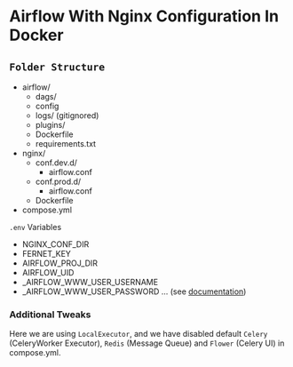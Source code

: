 # Airflow With Nginx Configuration In Docker

## ```Folder Structure```

- airflow/
  - dags/
  - config
  - logs/ (gitignored)
  - plugins/
  - Dockerfile
  - requirements.txt
- nginx/
  - conf.dev.d/
    - airflow.conf
  - conf.prod.d/
    - airflow.conf
  - Dockerfile
- compose.yml

```.env``` Variables

- NGINX_CONF_DIR
- FERNET_KEY
- AIRFLOW_PROJ_DIR
- AIRFLOW_UID
- _AIRFLOW_WWW_USER_USERNAME
- _AIRFLOW_WWW_USER_PASSWORD
... (see [documentation](https://airflow.apache.org/docs/docker-stack/quickstart.html#environment-variables))

### Additional Tweaks

Here we are using `LocalExecutor`, and we have disabled default `Celery` (CeleryWorker Executor), `Redis` (Message Queue) and `Flower` (Celery UI)  in compose.yml.
